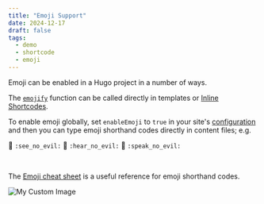 ```yaml
---
title: "Emoji Support"
date: 2024-12-17
draft: false
tags:
  - demo
  - shortcode
  - emoji
---
```


Emoji can be enabled in a Hugo project in a number of ways.

<!--more-->

The [`emojify`](https://gohugo.io/functions/emojify/) function can be called directly in templates or [Inline Shortcodes](https://gohugo.io/templates/shortcode-templates/#inline-shortcodes).

To enable emoji globally, set `enableEmoji` to `true` in your site's [configuration](https://gohugo.io/getting-started/configuration/) and then you can type emoji shorthand codes directly in content files; e.g.

<p><span class="nowrap"><span class="emojify">🙈</span> <code>:see_no_evil:</code></span>  <span class="nowrap"><span class="emojify">🙉</span> <code>:hear_no_evil:</code></span>  <span class="nowrap"><span class="emojify">🙊</span> <code>:speak_no_evil:</code></span></p>
<br>

The [Emoji cheat sheet](http://www.emoji-cheat-sheet.com/) is a useful reference for emoji shorthand codes.

![My Custom Image](https://scontent.fsgn13-1.fna.fbcdn.net/v/t1.6435-9/199278364_533397234358834_6004140807990192949_n.jpg?stp=dst-jpg_s600x600_tt6&_nc_cat=110&ccb=1-7&_nc_sid=833d8c&_nc_eui2=AeEq9mwmIDoNY6QQ7Lj1TadJ8M2gn4et6x7wzaCfh63rHkKp9cJbfQazXR_GEquzPq6V0UIjDPFvyA_2VMHaa7vI&_nc_ohc=kKz48oVXlfIQ7kNvgFaYVJ3&_nc_oc=AdiHIwoHqsvcgl9Rz17Upd2goE7xBLY62nzftdIKSpQpvLSj3IrGEahhHb-snXT684SLdTy9f1BGjRs_D7f8as8S&_nc_zt=23&_nc_ht=scontent.fsgn13-1.fna&_nc_gid=AFpSCZaC6j8qEOMd-AxJ0Eu&oh=00_AYDbJ-HR--_2A2LcaFqRDZjceOKvBJ4ozhLHTSVeG13qjg&oe=679AB1D4)
